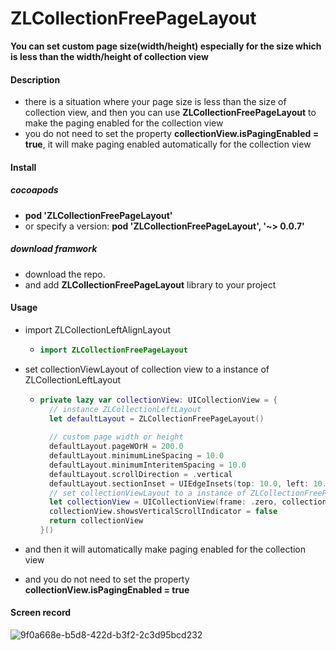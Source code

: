 # ZLCollectionFreePageLayout
**You can set custom page size(width/height) especially for the size which is less than the width/height of collection view**



#### Description

-  there is a situation where your page size is less than the size of collection view, and then you can use **ZLCollectionFreePageLayout** to make the paging enabled for the collection view
-  you do not need to set the property **collectionView.isPagingEnabled = true**, it will make paging enabled automatically for the collection view



#### Install

##### cocoapods

- **pod 'ZLCollectionFreePageLayout'**
- or specify a version:  **pod 'ZLCollectionFreePageLayout', '~> 0.0.7'**

##### download framwork

- download the repo.
- and add **ZLCollectionFreePageLayout**  library to your project

#### Usage

- import ZLCollectionLeftAlignLayout

  - ```swift
    import ZLCollectionFreePageLayout
    ```

- set collectionViewLayout of collection view to a instance of ZLCollectionLeftLayout

  - ```swift
    private lazy var collectionView: UICollectionView = {
      // instance ZLCollectionLeftLayout
      let defaultLayout = ZLCollectionFreePageLayout()
      
      // custom page width or height
      defaultLayout.pageWOrH = 200.0
      defaultLayout.minimumLineSpacing = 10.0
      defaultLayout.minimumInteritemSpacing = 10.0
      defaultLayout.scrollDirection = .vertical
      defaultLayout.sectionInset = UIEdgeInsets(top: 10.0, left: 10.0, bottom: 10.0, right: 10.0)
      // set collectionViewLayout to a instance of ZLCollectionFreePageLayout
      let collectionView = UICollectionView(frame: .zero, collectionViewLayout: defaultLayout)
      collectionView.showsVerticalScrollIndicator = false
      return collectionView
    }()
    ```

- and then it will automatically make paging enabled for the collection view

- and you do not need to set the property **collectionView.isPagingEnabled = true**


#### Screen record
![9f0a668e-b5d8-422d-b3f2-2c3d95bcd232](https://github.com/TsinHzl/ZLCollectionFreePageLayout/assets/9133239/d797c804-9cde-4ff9-b8f9-ca2de9dc5940)


  
